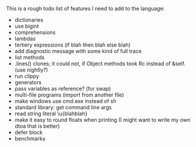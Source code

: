 
This is a rough todo list of features I need to add to the language:

* dictionaries
* use bigint
* comprehensions
* lambdas
* tertiery expressions (if blah then blah else blah)
* add diagnostic message with some kind of full trace
* list methods
* .lines() clones; it could not, if Object methods took Rc<Self> instead of &self. (use nightly?)
* run clippy
* generators
* pass variables as reference? (for swap)
* multi-file programs (import from another file)
* make windows use cmd.exe instead of sh
* standard library: get command line args
* read string literal \u{blahblah}
* make it easy to round floats when printing (I might want to write my own dtoa that is better)
* defer block
* benchmarks
